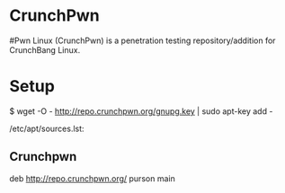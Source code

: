 CrunchPwn
=========

#Pwn Linux (CrunchPwn) is a penetration testing repository/addition for CrunchBang Linux. 

Setup
=====
$ wget -O - http://repo.crunchpwn.org/gnupg.key | sudo apt-key add -

/etc/apt/sources.lst:
## Crunchpwn
deb http://repo.crunchpwn.org/ purson main
